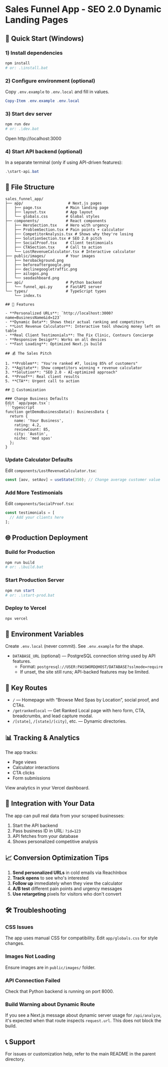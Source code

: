 # Sales Funnel App - SEO 2.0 Dynamic Landing Pages

## 🚀 Quick Start (Windows)

### 1) Install dependencies
```powershell
npm install
# or: .\install.bat
```

### 2) Configure environment (optional)
Copy `.env.example` to `.env.local` and fill in values.
```powershell
Copy-Item .env.example .env.local
```

### 3) Start dev server
```powershell
npm run dev
# or: .\dev.bat
```

Open http://localhost:3000

### 4) Start API backend (optional)
In a separate terminal (only if using API-driven features):
```powershell
.\start-api.bat
```

## 📁 File Structure

```
sales_funnel_app/
├── app/                    # Next.js pages
│   ├── page.tsx           # Main landing page
│   ├── layout.tsx         # App layout
│   └── globals.css        # Global styles
├── components/            # React components
│   ├── HeroSection.tsx    # Hero with urgency
│   ├── ProblemSection.tsx # Pain points + calculator
│   ├── CompetitorAnalysis.tsx # Shows why they're losing
│   ├── SolutionSection.tsx # SEO 2.0 pitch
│   ├── SocialProof.tsx    # Client testimonials
│   ├── CTASection.tsx     # Call to action
│   └── LostRevenueCalculator.tsx # Interactive calculator
├── public/images/         # Your images
│   ├── herobackground.png
│   ├── beforeaftergoogle.png
│   ├── declinegoogletraffic.png
│   ├── ailogos.png
│   └── seodashboard.png
├── api/                   # Python backend
│   └── funnel_api.py      # FastAPI server
└── types/                 # TypeScript types
    └── index.ts

## 🎯 Features

- **Personalized URLs**: `http://localhost:3000?name=BusinessName&id=123`
- **Dynamic Data**: Shows their actual ranking and competitors
- **Lost Revenue Calculator**: Interactive tool showing money left on table
- **Real Client Testimonials**: The Fix Clinic, Contours Concierge
- **Responsive Design**: Works on all devices
- **Fast Loading**: Optimized Next.js build

## 💰 The Sales Pitch

1. **Problem**: "You're ranked #7, losing 85% of customers"
2. **Agitate**: Show competitors winning + revenue calculator
3. **Solution**: "SEO 2.0 - AI-optimized approach"
4. **Proof**: Real client results
5. **CTA**: Urgent call to action

## 🔧 Customization

### Change Business Defaults
Edit `app/page.tsx`:
```typescript
function getDemoBusinessData(): BusinessData {
  return {
    name: 'Your Business',
    rating: 4.2,
    reviewCount: 85,
    city: 'Austin',
    niche: 'med spas'
  };
}
```

### Update Calculator Defaults
Edit `components/LostRevenueCalculator.tsx`:
```typescript
const [aov, setAov] = useState(350); // Change average customer value
```

### Add More Testimonials
Edit `components/SocialProof.tsx`:
```typescript
const testimonials = [
  // Add your clients here
];
```

## 🌐 Production Deployment

### Build for Production
```powershell
npm run build
# or: .\build.bat
```

### Start Production Server
```powershell
npm run start
# or: .\start-prod.bat
```

### Deploy to Vercel
```bash
npx vercel
```

## 🔑 Environment Variables

Create `.env.local` (never commit). See `.env.example` for the shape.

- `DATABASE_URL` (optional) — PostgreSQL connection string used by API features.
  - Format: `postgresql://USER:PASSWORD@HOST/DATABASE?sslmode=require`
  - If unset, the site still runs; API-backed features may be limited.

## 🔎 Key Routes

- `/` — Homepage with “Browse Med Spas by Location”, social proof, and CTAs.
- `/getrankedlocal` — Get Ranked Local page with hero form, CTA, breadcrumbs, and lead capture modal.
- `/[state]`, `/[state]/[city]`, etc. — Dynamic directories.

## 📊 Tracking & Analytics

The app tracks:
- Page views
- Calculator interactions
- CTA clicks
- Form submissions

View analytics in your Vercel dashboard.

## 🔗 Integration with Your Data

The app can pull real data from your scraped businesses:

1. Start the API backend
2. Pass business ID in URL: `?id=123`
3. API fetches from your database
4. Shows personalized competitive analysis

## 📈 Conversion Optimization Tips

1. **Send personalized URLs** in cold emails via ReachInbox
2. **Track opens** to see who's interested
3. **Follow up** immediately when they view the calculator
4. **A/B test** different pain points and urgency messages
5. **Use retargeting** pixels for visitors who don't convert

## 🛠️ Troubleshooting

### CSS Issues
The app uses manual CSS for compatibility. Edit `app/globals.css` for style changes.

### Images Not Loading
Ensure images are in `public/images/` folder.

### API Connection Failed
Check that Python backend is running on port 8000.

### Build Warning about Dynamic Route
If you see a Next.js message about dynamic server usage for `/api/analyze`, it's expected when that route inspects `request.url`. This does not block the build.

## 📞 Support

For issues or customization help, refer to the main README in the parent directory.